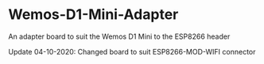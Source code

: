 # Wemos-D1-Mini-Adapter
An adapter board to suit the Wemos D1 Mini to the ESP8266 header

Update 04-10-2020: Changed board to suit ESP8266-MOD-WIFI connector
